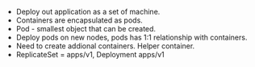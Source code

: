 - Deploy out application as a set of machine.
- Containers are encapsulated as pods.
- Pod - smallest object that can be created.
- Deploy pods on new nodes, pods has 1:1 relationship with containers.
- Need to create addional containers. Helper container.
- ReplicateSet = apps/v1, Deployment apps/v1
